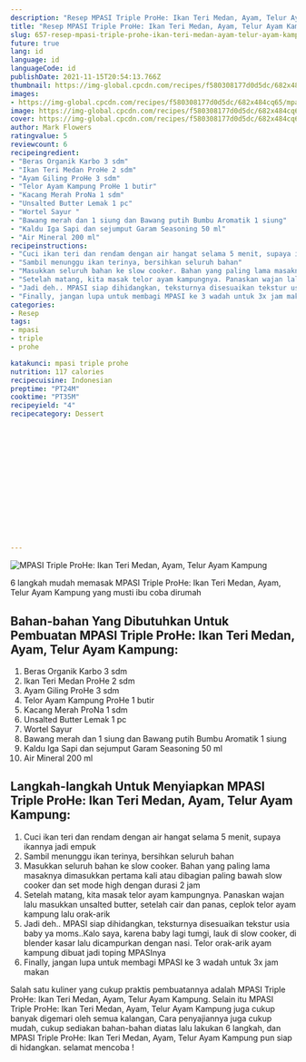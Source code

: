 ```yaml
---
description: "Resep MPASI Triple ProHe: Ikan Teri Medan, Ayam, Telur Ayam Kampung Anti Gagal"
title: "Resep MPASI Triple ProHe: Ikan Teri Medan, Ayam, Telur Ayam Kampung Anti Gagal"
slug: 657-resep-mpasi-triple-prohe-ikan-teri-medan-ayam-telur-ayam-kampung-anti-gagal
future: true
lang: id
language: id
languageCode: id
publishDate: 2021-11-15T20:54:13.766Z 
thumbnail: https://img-global.cpcdn.com/recipes/f580308177d0d5dc/682x484cq65/mpasi-triple-prohe-ikan-teri-medan-ayam-telur-ayam-kampung-foto-resep-utama.webp
images:
- https://img-global.cpcdn.com/recipes/f580308177d0d5dc/682x484cq65/mpasi-triple-prohe-ikan-teri-medan-ayam-telur-ayam-kampung-foto-resep-utama.webp
image: https://img-global.cpcdn.com/recipes/f580308177d0d5dc/682x484cq65/mpasi-triple-prohe-ikan-teri-medan-ayam-telur-ayam-kampung-foto-resep-utama.webp
cover: https://img-global.cpcdn.com/recipes/f580308177d0d5dc/682x484cq65/mpasi-triple-prohe-ikan-teri-medan-ayam-telur-ayam-kampung-foto-resep-utama.webp
author: Mark Flowers
ratingvalue: 5
reviewcount: 6
recipeingredient:
- "Beras Organik Karbo 3 sdm"
- "Ikan Teri Medan ProHe 2 sdm"
- "Ayam Giling ProHe 3 sdm"
- "Telor Ayam Kampung ProHe 1 butir"
- "Kacang Merah ProNa 1 sdm"
- "Unsalted Butter Lemak 1 pc"
- "Wortel Sayur "
- "Bawang merah dan 1 siung dan Bawang putih Bumbu Aromatik 1 siung"
- "Kaldu Iga Sapi dan sejumput Garam Seasoning 50 ml"
- "Air Mineral 200 ml"
recipeinstructions:
- "Cuci ikan teri dan rendam dengan air hangat selama 5 menit, supaya ikannya jadi empuk"
- "Sambil menunggu ikan terinya, bersihkan seluruh bahan"
- "Masukkan seluruh bahan ke slow cooker. Bahan yang paling lama masaknya dimasukkan pertama kali atau dibagian paling bawah slow cooker dan set mode high dengan durasi 2 jam"
- "Setelah matang, kita masak telor ayam kampungnya. Panaskan wajan lalu masukkan unsalted butter, setelah cair dan panas, ceplok telor ayam kampung lalu orak-arik"
- "Jadi deh.. MPASI siap dihidangkan, teksturnya disesuaikan tekstur usia baby ya moms..Kalo saya, karena baby lagi tumgi, lauk di slow cooker, di blender kasar lalu dicampurkan dengan nasi. Telor orak-arik ayam kampung dibuat jadi toping MPASInya"
- "Finally, jangan lupa untuk membagi MPASI ke 3 wadah untuk 3x jam makan"
categories:
- Resep
tags:
- mpasi
- triple
- prohe

katakunci: mpasi triple prohe 
nutrition: 117 calories
recipecuisine: Indonesian
preptime: "PT24M"
cooktime: "PT35M"
recipeyield: "4"
recipecategory: Dessert


     
    
    
    
    
    
    
    
    
    
    
      
    
---
```



![MPASI Triple ProHe: Ikan Teri Medan, Ayam, Telur Ayam Kampung](https://img-global.cpcdn.com/recipes/f580308177d0d5dc/682x484cq65/mpasi-triple-prohe-ikan-teri-medan-ayam-telur-ayam-kampung-foto-resep-utama.webp)

6 langkah mudah memasak  MPASI Triple ProHe: Ikan Teri Medan, Ayam, Telur Ayam Kampung yang musti ibu coba dirumah

<!--inarticleads1-->

## Bahan-bahan Yang Dibutuhkan Untuk Pembuatan MPASI Triple ProHe: Ikan Teri Medan, Ayam, Telur Ayam Kampung:

1. Beras Organik Karbo 3 sdm
1. Ikan Teri Medan ProHe 2 sdm
1. Ayam Giling ProHe 3 sdm
1. Telor Ayam Kampung ProHe 1 butir
1. Kacang Merah ProNa 1 sdm
1. Unsalted Butter Lemak 1 pc
1. Wortel Sayur 
1. Bawang merah dan 1 siung dan Bawang putih Bumbu Aromatik 1 siung
1. Kaldu Iga Sapi dan sejumput Garam Seasoning 50 ml
1. Air Mineral 200 ml



<!--inarticleads2-->

## Langkah-langkah Untuk Menyiapkan MPASI Triple ProHe: Ikan Teri Medan, Ayam, Telur Ayam Kampung:

1. Cuci ikan teri dan rendam dengan air hangat selama 5 menit, supaya ikannya jadi empuk
1. Sambil menunggu ikan terinya, bersihkan seluruh bahan
1. Masukkan seluruh bahan ke slow cooker. Bahan yang paling lama masaknya dimasukkan pertama kali atau dibagian paling bawah slow cooker dan set mode high dengan durasi 2 jam
1. Setelah matang, kita masak telor ayam kampungnya. Panaskan wajan lalu masukkan unsalted butter, setelah cair dan panas, ceplok telor ayam kampung lalu orak-arik
1. Jadi deh.. MPASI siap dihidangkan, teksturnya disesuaikan tekstur usia baby ya moms..Kalo saya, karena baby lagi tumgi, lauk di slow cooker, di blender kasar lalu dicampurkan dengan nasi. Telor orak-arik ayam kampung dibuat jadi toping MPASInya
1. Finally, jangan lupa untuk membagi MPASI ke 3 wadah untuk 3x jam makan




Salah satu kuliner yang cukup praktis pembuatannya adalah  MPASI Triple ProHe: Ikan Teri Medan, Ayam, Telur Ayam Kampung. Selain itu  MPASI Triple ProHe: Ikan Teri Medan, Ayam, Telur Ayam Kampung  juga cukup banyak digemari oleh semua kalangan, Cara penyajiannya juga cukup mudah, cukup sediakan bahan-bahan diatas lalu lakukan 6 langkah, dan  MPASI Triple ProHe: Ikan Teri Medan, Ayam, Telur Ayam Kampung  pun siap di hidangkan. selamat mencoba !
